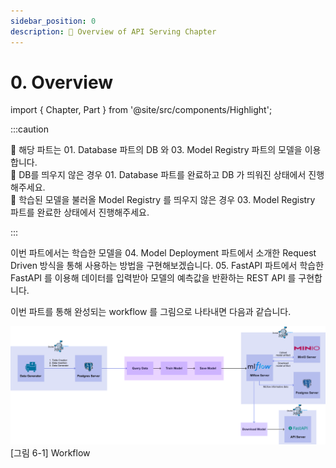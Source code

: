 ```yaml
---
sidebar_position: 0
description: 📌 Overview of API Serving Chapter
---
```


# 0. Overview
import { Chapter, Part } from '@site/src/components/Highlight';


:::caution

📌  해당 파트는 <Part>01. Database</Part> 파트의 DB 와 <Part>03. Model Registry</Part> 파트의 모델을 이용합니다.  
📌  DB를 띄우지 않은 경우 <Part>01. Database</Part> 파트를 완료하고 DB 가 띄워진 상태에서 진행해주세요.  
📌  학습된 모델을 불러올 Model Registry 를 띄우지 않은 경우 <Part>03. Model Registry</Part> 파트를 완료한 상태에서 진행해주세요.

:::

이번 파트에서는 학습한 모델을 <Part>04. Model Deployment</Part> 파트에서 소개한 Request Driven 방식을 통해 사용하는 방법을 구현해보겠습니다. <Part>05. FastAPI</Part> 파트에서 학습한 FastAPI 를 이용해 데이터를 입력받아 모델의 예측값을 반환하는 REST API 를 구현합니다.

이번 파트를 통해 완성되는 workflow 를 그림으로 나타내면 다음과 같습니다.

<div style={{textAlign: 'center'}}>

![basic workflow](./img/api-serving-1.png)
[그림 6-1] Workflow
</div>
